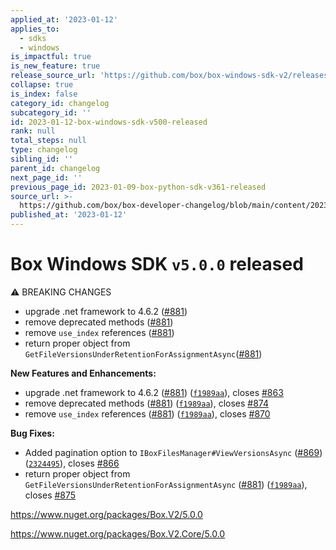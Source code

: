 ```yaml
---
applied_at: '2023-01-12'
applies_to:
  - sdks
  - windows
is_impactful: true
is_new_feature: true
release_source_url: 'https://github.com/box/box-windows-sdk-v2/releases/tag/v5.0.0'
collapse: true
is_index: false
category_id: changelog
subcategory_id: ''
id: 2023-01-12-box-windows-sdk-v500-released
rank: null
total_steps: null
type: changelog
sibling_id: ''
parent_id: changelog
next_page_id: ''
previous_page_id: 2023-01-09-box-python-sdk-v361-released
source_url: >-
  https://github.com/box/box-developer-changelog/blob/main/content/2023/01-12-box-windows-sdk-v500-released.md
published_at: '2023-01-12'
---
```

# Box Windows SDK `v5.0.0` released

⚠ BREAKING CHANGES

* upgrade .net framework to 4.6.2 ([#881][1])
* remove deprecated methods ([#881][1])
* remove `use_index` references ([#881][1])
* return proper object from `GetFileVersionsUnderRetentionForAssignmentAsync`([#881][1])

**New Features and Enhancements:**

* upgrade .net framework to 4.6.2 ([#881][1]) ([`f1989aa`][2]), closes [#863][3]
* remove deprecated methods ([#881][1]) ([`f1989aa`][2]), closes [#874][4]
* remove `use_index` references ([#881][1]) ([`f1989aa`][2]), closes [#870][5]

**Bug Fixes:**

* Added pagination option to `IBoxFilesManager#ViewVersionsAsync` ([#869][6]) ([`2324495`][7]), closes [#866][8]
* return proper object from `GetFileVersionsUnderRetentionForAssignmentAsync` ([#881][1]) ([`f1989aa`][2]), closes [#875][9]

<https://www.nuget.org/packages/Box.V2/5.0.0>

<https://www.nuget.org/packages/Box.V2.Core/5.0.0>

[1]: https://github.com/box/box-windows-sdk-v2/issues/881

[2]: https://github.com/box/box-windows-sdk-v2/commit/f1989aa94cd085ad4bec04b4ebedb04f40455569

[3]: https://github.com/box/box-windows-sdk-v2/issues/863

[4]: https://github.com/box/box-windows-sdk-v2/issues/874

[5]: https://github.com/box/box-windows-sdk-v2/issues/870

[6]: https://github.com/box/box-windows-sdk-v2/issues/869

[7]: https://github.com/box/box-windows-sdk-v2/commit/232449531440227a0c8b3489ceda813fe4f4a73f

[8]: https://github.com/box/box-windows-sdk-v2/issues/866

[9]: https://github.com/box/box-windows-sdk-v2/issues/875